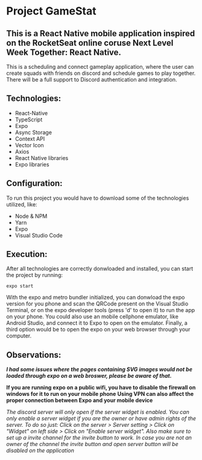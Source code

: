 # Project GameStat
## This is a React Native mobile application inspired on the RocketSeat online coruse Next Level Week Together: React Native.

This is a scheduling and connect gameplay application, where the user can create squads with friends on discord and schedule games to play together.
There will be a full support to Discord authentication and integration.

## Technologies:
- React-Native
- TypeScript
- Expo
- Async Storage
- Context API
- Vector Icon
- Axios
- React Native libraries
- Expo libraries
  
 ## Configuration:
  To run this project you would have to download some of the technologies utilized, like:
- Node & NPM
- Yarn
- Expo
- Visual Studio Code
    
 ## Execution:
  After all technologies are correctly donwloaded and installed, you can start the project by running:
  
  ```expo start```
  
  With the expo and metro bundler initialized, you can donwload the expo version for you phone and scan the QRCode present on the Visual Studio Terminal, or on the expo developer tools (press 'd' to open it) to run the app on your phone.
  You could also use an mobile cellphone emulator, like Android Studio, and connect it to Expo to open on the emulator. Finally, a third option would be to open the expo on your web browser through your computer.
  
## Observations:  
  ***I had some issues where the pages containing SVG images would not be loaded through expo on a web broswer, please be aware of that.***
  
  **If you are running expo on a public wifi, you have to disable the firewall on windows for it to run on your mobile phone**
  **Using VPN can also affect the proper connection between Expo and your mobile device**
  
  *The discord server will only open if the server widget is enabled. You can only enable a server widget if you are the owner or have admin rights of the server. To do so just: Click on the server > Server setting > Click on "Widget" on left side > Click on "Enable server widget". Also make sure to set up a invite channel for the invite button to work. In case you are not an owner of the channel the invite button and open server button will be disabled on the application*
  
  
